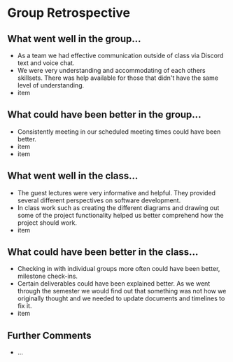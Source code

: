 # Group Retrospective

## What went well in the group...
* As a team we had effective communication outside of class via Discord text and voice chat.
* We were very understanding and accommodating of each others skillsets. There was help available for those that didn't have the same level of understanding.
* item

## What could have been better in the group...
* Consistently meeting in our scheduled meeting times could have been better.
* item
* item

## What went well in the class...
* The guest lectures were very informative and helpful. They provided several different perspectives on software development.
* In class work such as creating the different diagrams and drawing out some of the project functionality helped us better comprehend how the project should work.
* item

## What could have been better in the class...
* Checking in with individual groups more often could have been better, milestone check-ins.
* Certain deliverables could have been explained better. As we went through the semester we would find out that something was not 
how we originally thought and we needed to update documents and timelines to fix it.
* item

## Further Comments
* ...
